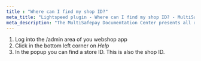 ```yaml
---
title : "Where can I find my shop ID?"
meta_title: "Lightspeed plugin - Where can I find my shop ID? - MultiSafepay Docs"
meta_description: "The MultiSafepay Documentation Center presents all relevant information about our Plugins and API. You can also find support pages for Payment Methods, Tools and General Questions as well as the contact details of our Support and Integration Teams."
---
```

1. Log into the /admin area of you webshop app
2. Click in the bottom left corner on _Help_
3. In the popup you can find a store ID. This is also the shop ID.
